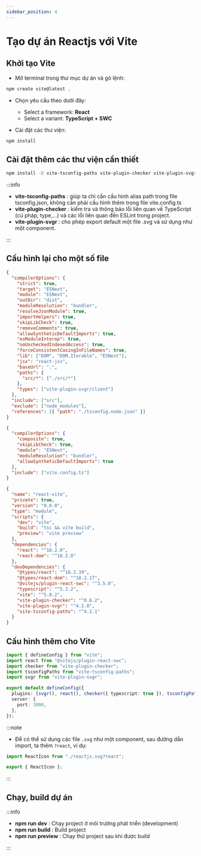 ```yaml
---
sidebar_position: 4
---
```


# Tạo dự án Reactjs với Vite

## Khởi tạo Vite

- Mở terminal trong thư mục dự án và gõ lệnh:

```bash
npm create vite@latest .
```

- Chọn yêu cầu theo dưới đây:

  - Select a framework: **React**
  - Select a variant: **TypeScript + SWC**

- Cài đặt các thư viện:

```bash
npm install
```

## Cài đặt thêm các thư viện cần thiết

```bash
npm install -D vite-tsconfig-paths vite-plugin-checker vite-plugin-svgr
```

:::info

- **vite-tsconfig-paths** : giúp ta chỉ cần cấu hình alias path trong file tsconfig.json, không cần phải cấu hình thêm trong file vite.config.ts
- **vite-plugin-checker** : kiểm tra và thông báo lỗi liên quan về TypeScript (cú pháp, type,...) và các lỗi liên quan đến ESLint trong project.
- **vite-plugin-svgr** : cho phép export default một file .svg và sử dụng như một component.

:::

## Cấu hình lại cho một số file

```json title="tsconfig.json"
{
  "compilerOptions": {
    "strict": true,
    "target": "ESNext",
    "module": "ESNext",
    "outDir": "dist",
    "moduleResolution": "bundler",
    "resolveJsonModule": true,
    "importHelpers": true,
    "skipLibCheck": true,
    "removeComments": true,
    "allowSyntheticDefaultImports": true,
    "esModuleInterop": true,
    "noUncheckedIndexedAccess": true,
    "forceConsistentCasingInFileNames": true,
    "lib": ["DOM", "DOM.Iterable", "ESNext"],
    "jsx": "react-jsx",
    "baseUrl": ".",
    "paths": {
      "src/*": ["./src/*"]
    },
    "types": ["vite-plugin-svgr/client"]
  },
  "include": ["src"],
  "exclude": ["node_modules"],
  "references": [{ "path": "./tsconfig.node.json" }]
}
```

```json title="tsconfig.node.json"
{
  "compilerOptions": {
    "composite": true,
    "skipLibCheck": true,
    "module": "ESNext",
    "moduleResolution": "bundler",
    "allowSyntheticDefaultImports": true
  },
  "include": ["vite.config.ts"]
}
```

```json title="package.json"
{
  "name": "react-vite",
  "private": true,
  "version": "0.0.0",
  "type": "module",
  "scripts": {
    "dev": "vite",
    "build": "tsc && vite build",
    "preview": "vite preview"
  },
  "dependencies": {
    "react": "^18.2.0",
    "react-dom": "^18.2.0"
  },
  "devDependencies": {
    "@types/react": "^18.2.39",
    "@types/react-dom": "^18.2.17",
    "@vitejs/plugin-react-swc": "^3.5.0",
    "typescript": "^5.3.2",
    "vite": "^5.0.2",
    "vite-plugin-checker": "^0.6.2",
    "vite-plugin-svgr": "^4.2.0",
    "vite-tsconfig-paths": "^4.2.1"
  }
}
```

## Cấu hình thêm cho Vite

```ts title="vite.config.ts"
import { defineConfig } from "vite";
import react from "@vitejs/plugin-react-swc";
import checker from "vite-plugin-checker";
import tsconfigPaths from "vite-tsconfig-paths";
import svgr from "vite-plugin-svgr";

export default defineConfig({
  plugins: [svgr(), react(), checker({ typescript: true }), tsconfigPaths()],
  server: {
    port: 3000,
  },
});
```

:::note

- Để có thể sử dụng các file `.svg` như một component, sau đường dẫn import, ta thêm `?react`, ví dụ:

```ts
import ReactIcon from "./reactjs.svg?react";

export { ReactIcon };
```

:::

## Chạy, build dự án

:::info

- **npm run dev** : Chạy project ở môi trường phát triển (development)
- **npm run build** : Build project
- **npm run preview** : Chạy thử project sau khi được build

:::
